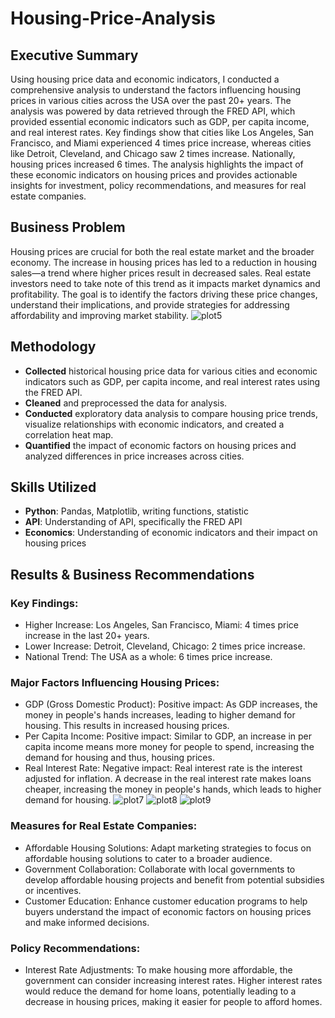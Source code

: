 # Housing-Price-Analysis
## Executive Summary
Using housing price data and economic indicators, I conducted a comprehensive analysis to understand the factors influencing housing prices in various cities across the USA over the past 20+ years. The analysis was powered by data retrieved through the FRED API, which provided essential economic indicators such as GDP, per capita income, and real interest rates. Key findings show that cities like Los Angeles, San Francisco, and Miami experienced 4 times price increase, whereas cities like Detroit, Cleveland, and Chicago saw 2 times increase. Nationally, housing prices increased 6 times. The analysis highlights the impact of these economic indicators on housing prices and provides actionable insights for investment, policy recommendations, and measures for real estate companies.
## Business Problem
Housing prices are crucial for both the real estate market and the broader economy. The increase in housing prices has led to a reduction in housing sales—a trend where higher prices result in decreased sales. Real estate investors need to take note of this trend as it impacts market dynamics and profitability. The goal is to identify the factors driving these price changes, understand their implications, and provide strategies for addressing affordability and improving market stability.
![plot5](https://github.com/user-attachments/assets/1fd64119-1eaa-4ea6-88b0-8b7dcedc966e)


## Methodology
- 	**Collected** historical housing price data for various cities and economic indicators such as GDP, per capita income, and real interest rates using the FRED API.
- 	**Cleaned** and preprocessed the data for analysis.
- 	**Conducted** exploratory data analysis to compare housing price trends, visualize relationships with economic indicators, and created a correlation heat map.
- 	**Quantified** the impact of economic factors on housing prices and analyzed differences in price increases across cities.

## Skills Utilized
-	**Python**: Pandas, Matplotlib, writing functions, statistic
-	**API**: Understanding of API, specifically the FRED API
-	**Economics**: Understanding of economic indicators and their impact on housing prices

## Results & Business Recommendations
### Key Findings:
- Higher Increase:
  	Los Angeles, San Francisco, Miami: 4 times price increase in the last 20+ years.
-	Lower Increase:
  	Detroit, Cleveland, Chicago: 2 times price increase.
-	National Trend:
  	The USA as a whole: 6 times price increase.
 	
### Major Factors Influencing Housing Prices:
-	GDP (Gross Domestic Product):
  	Positive impact: As GDP increases, the money in people's hands increases, leading to higher demand for housing. This results in increased housing prices.
-	Per Capita Income:
  	Positive impact: Similar to GDP, an increase in per capita income means more money for people to spend, increasing the demand for housing and thus, housing prices.
-	Real Interest Rate:
  	Negative impact: Real interest rate is the interest adjusted for inflation. A decrease in the real interest rate makes loans cheaper, increasing the money in people's hands, which leads to higher demand for housing.
![plot7](https://github.com/user-attachments/assets/2e8ef181-331a-482d-97ab-ba4038949d9f)
![plot8](https://github.com/user-attachments/assets/ecf3d20a-d3ea-4f00-a7dc-22a6a324b174)
![plot9](https://github.com/user-attachments/assets/01dba40a-8d59-4daa-af3b-92df85b52088)




### Measures for Real Estate Companies:
-	Affordable Housing Solutions:
    Adapt marketing strategies to focus on affordable housing solutions to cater to a broader audience.
-	Government Collaboration:
  	Collaborate with local governments to develop affordable housing projects and benefit from potential subsidies or incentives.
-	Customer Education:
  	Enhance customer education programs to help buyers understand the impact of economic factors on housing prices and make informed decisions.

### Policy Recommendations:
-	Interest Rate Adjustments:
   	To make housing more affordable, the government can consider increasing interest rates. Higher interest rates would reduce the demand for home loans, potentially leading to a decrease in housing prices, making it easier for people to afford homes.
